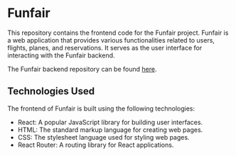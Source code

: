 # Funfair
This repository contains the frontend code for the Funfair project. Funfair is a web application that provides various functionalities related to users, flights, planes, and reservations. It serves as the user interface for interacting with the Funfair backend.

The Funfair backend repository can be found [here](https://github.com/poglodek/Funfair).

## Technologies Used
The frontend of Funfair is built using the following technologies:

- React: A popular JavaScript library for building user interfaces.
- HTML: The standard markup language for creating web pages.
- CSS: The stylesheet language used for styling web pages.
- React Router: A routing library for React applications.